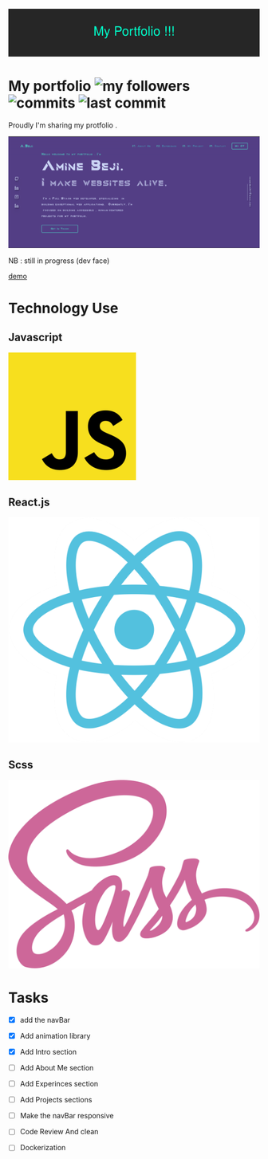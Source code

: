 ![My Portfolio](/readme_assets/My_Portfolio_!!!.png)
#
# My portfolio ![my followers](https://img.shields.io/github/followers/aminebeji?style=social) ![commits](https://img.shields.io/github/commit-activity/w/aminebeji/portfolio) ![last commit](https://img.shields.io/github/last-commit/aminebeji/portfolio?style=flat-square&logo=appveyor)


Proudly I'm sharing my protfolio .



![preview](/readme_assets/version-2-protfolio.png)


NB : still in progress (dev face)

[demo]( https://aminebeji.github.io/portfolio)

#
# Technology Use 

## Javascript
[![JavaScript](/readme_assets/javascript.png)](https://developer.mozilla.org/en-US/docs/Web/JavaScript)


## React.js
[![react_js](/readme_assets/react_logo.png)](https://reactjs.org/)



## Scss
[![scss](/readme_assets/scss_logo.png)](https://sass-lang.com/)

# Tasks

- [x] add the navBar

- [x] Add animation library

- [x] Add Intro section

- [ ] Add About Me section

- [ ] Add Experinces section
  
- [ ] Add Projects sections

- [ ] Make the navBar responsive

- [ ] Code Review And clean 

- [ ] Dockerization
